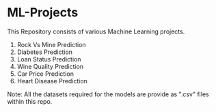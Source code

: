 # ML-Projects
This Repository consists of various Machine Learning projects.

1. Rock Vs Mine Prediction
2. Diabetes Prediction
3. Loan Status Prediction
4. Wine Quality Prediction
5. Car Price Prediction
6. Heart Disease Prediction

Note: All the datasets required for the models are provide as ".csv" files within this repo.


